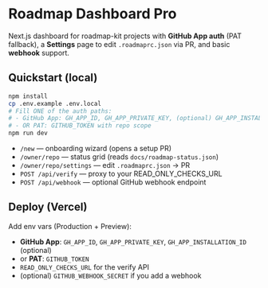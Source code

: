 # Roadmap Dashboard Pro

Next.js dashboard for roadmap-kit projects with **GitHub App auth** (PAT fallback), a **Settings** page to edit `.roadmaprc.json` via PR, and basic **webhook** support.

## Quickstart (local)

```bash
npm install
cp .env.example .env.local
# Fill ONE of the auth paths:
# - GitHub App: GH_APP_ID, GH_APP_PRIVATE_KEY, (optional) GH_APP_INSTALLATION_ID
# - OR PAT: GITHUB_TOKEN with repo scope
npm run dev
```

- `/new` — onboarding wizard (opens a setup PR)
- `/owner/repo` — status grid (reads `docs/roadmap-status.json`)
- `/owner/repo/settings` — edit `.roadmaprc.json` → PR
- `POST /api/verify` — proxy to your READ_ONLY_CHECKS_URL
- `POST /api/webhook` — optional GitHub webhook endpoint

## Deploy (Vercel)

Add env vars (Production + Preview):
- **GitHub App**: `GH_APP_ID`, `GH_APP_PRIVATE_KEY`, `GH_APP_INSTALLATION_ID` (optional)
- or **PAT**: `GITHUB_TOKEN`
- `READ_ONLY_CHECKS_URL` for the verify API
- (optional) `GITHUB_WEBHOOK_SECRET` if you add a webhook
